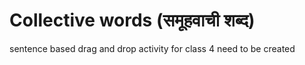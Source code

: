 
# Collective words (समूहवाची शब्द)
sentence based drag and drop activity for class 4 need to be created




